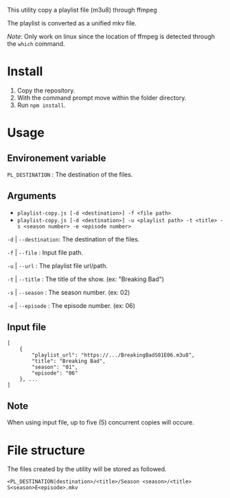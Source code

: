 This utility copy a playlist file (m3u8) through ffmpeg

The playlist is converted as a unified mkv file.

*Note*: Only work on linux since the location of ffmpeg is detected through the `which` command.

# Install

1. Copy the repository.
2. With the command prompt move within the folder directory.
3. Run `npm install`.

# Usage

## Environement variable

`PL_DESTINATION` : The destination of the files.

## Arguments

* `playlist-copy.js [-d <destination>] -f <file path>`
* `playlist-copy.js [-d <destination>] -u <playlist path> -t <title> -s <season number> -e <episode number>`

`-d` | `--destination`: The destination of the files.

`-f` | `--file`       : Input file path.

`-u` | `--url`        : The playlist file url/path.

`-t` | `--title`      : The title of the show. (ex: "Breaking Bad")

`-s` | `--season`     : The season number. (ex: 02)

`-e` | `--episode`    : The episode number. (ex: 06)

## Input file

```
[
	{
		"playlist_url": "https://.../BreakingBadS01E06.m3u8",
		"title": "Breaking Bad",
		"season": "01",
		"episode": "06"
	}, ...
]
```

## Note

When using input file, up to five (5) concurrent copies will occure.

# File structure

The files created by the utility will be stored as followed.

`<PL_DESTINATION|destination>/<title>/Season <season>/<title> S<season>E<episode>.mkv`

